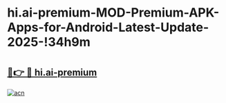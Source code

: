 # hi.ai-premium-MOD-Premium-APK-Apps-for-Android-Latest-Update-2025-!34h9m

# <h2><a href="https://op0n3e.esa.edu.pl?title=hi.ai-premium&ref=34h9m">🔗👉 🔴 hi.ai-premium</a></h2>

[![acn](https://github.com/user-attachments/assets/0f9c940e-d8b0-45ae-aac7-cd30a18b3e1c)](https://op0n3e.esa.edu.pl?title=hi.ai-premium&ref=34h9m)

